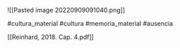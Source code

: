 ![[Pasted image 20220909091040.png]]

#cultura_material #cultura #memoria_material #ausencia

[[Reinhard, 2018. Cap. 4.pdf]]



